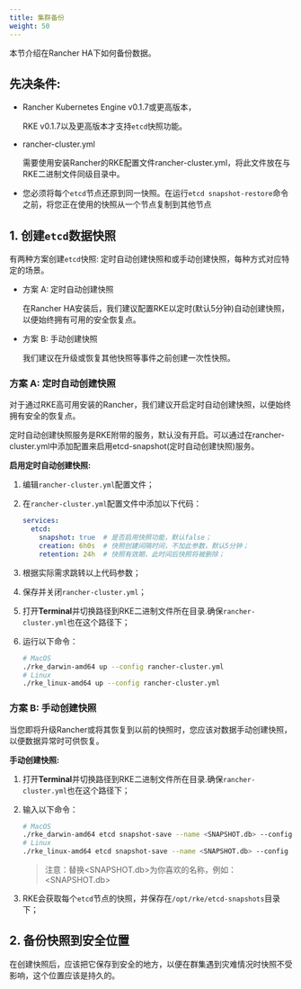 ```yaml
---
title: 集群备份
weight: 50
---
```


本节介绍在Rancher HA下如何备份数据。

## **先决条件:**

- Rancher Kubernetes Engine v0.1.7或更高版本，

    RKE v0.1.7以及更高版本才支持`etcd`快照功能。

- rancher-cluster.yml

    需要使用安装Rancher的RKE配置文件rancher-cluster.yml，将此文件放在与RKE二进制文件同级目录中。

- 您必须将每个`etcd`节点还原到同一快照。在运行`etcd snapshot-restore`命令之前，将您正在使用的快照从一个节点复制到其他节点

## 1. 创建`etcd`数据快照

有两种方案创建`etcd`快照: 定时自动创建快照和或手动创建快照，每种方式对应特定的场景。

- 方案 A: 定时自动创建快照

    在Rancher HA安装后，我们建议配置RKE以定时(默认5分钟)自动创建快照，以便始终拥有可用的安全恢复点。

- 方案 B: 手动创建快照

    我们建议在升级或恢复其他快照等事件之前创建一次性快照。

### 方案 A: 定时自动创建快照

对于通过RKE高可用安装的Rancher，我们建议开启定时自动创建快照，以便始终拥有安全的恢复点。

定时自动创建快照服务是RKE附带的服务，默认没有开启。可以通过在rancher-cluster.yml中添加配置来启用etcd-snapshot(定时自动创建快照)服务。

**启用定时自动创建快照:**

1. 编辑`rancher-cluster.yml`配置文件；

2. 在`rancher-cluster.yml`配置文件中添加以下代码：

    ```yaml
    services:
      etcd:
        snapshot: true  # 是否启用快照功能，默认false；
        creation: 6h0s  # 快照创建间隔时间，不加此参数，默认5分钟；
        retention: 24h  # 快照有效期，此时间后快照将被删除；
    ```

3. 根据实际需求跳转以上代码参数；

4. 保存并关闭`rancher-cluster.yml`；

5. 打开**Terminal**并切换路径到RKE二进制文件所在目录.确保`rancher-cluster.yml`也在这个路径下；

6. 运行以下命令：

    ```bash
    # MacOS
    ./rke_darwin-amd64 up --config rancher-cluster.yml
    # Linux
    ./rke_linux-amd64 up --config rancher-cluster.yml
    ```

### 方案 B: 手动创建快照

当您即将升级Rancher或将其恢复到以前的快照时，您应该对数据手动创建快照，以便数据异常时可供恢复。

**手动创建快照:**

1. 打开**Terminal**并切换路径到RKE二进制文件所在目录.确保`rancher-cluster.yml`也在这个路径下；

2. 输入以下命令：

    ```bash
    # MacOS
    ./rke_darwin-amd64 etcd snapshot-save --name <SNAPSHOT.db> --config rancher-cluster.yml
    # Linux
    ./rke_linux-amd64 etcd snapshot-save --name <SNAPSHOT.db> --config rancher-cluster.yml
    ```
    >注意：替换<SNAPSHOT.db>为你喜欢的名称，例如：<SNAPSHOT.db>

3. RKE会获取每个`etcd`节点的快照，并保存在`/opt/rke/etcd-snapshots`目录下；

## 2. 备份快照到安全位置

在创建快照后，应该把它保存到安全的地方，以便在群集遇到灾难情况时快照不受影响，这个位置应该是持久的。
